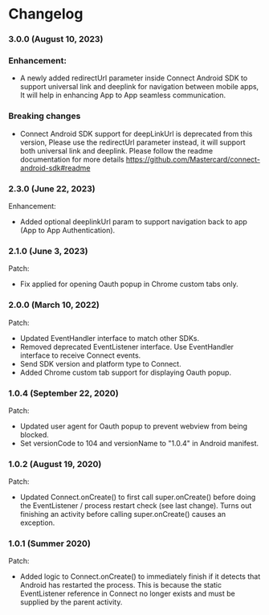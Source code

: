 # Changelog

### 3.0.0 (August 10, 2023)

### Enhancement:
- A newly added redirectUrl parameter inside Connect Android SDK to support universal link and deeplink for navigation between mobile apps, It will help in enhancing App to App seamless communication.

### Breaking changes
- Connect Android SDK support for deepLinkUrl is deprecated from this version, Please use the redirectUrl parameter instead, it will support both universal link and deeplink. Please follow the readme documentation for more details https://github.com/Mastercard/connect-android-sdk#readme

### 2.3.0 (June 22, 2023)

Enhancement:
- Added optional deeplinkUrl param to support navigation back to app (App to App Authentication).

### 2.1.0 (June 3, 2023)

Patch:
- Fix applied for opening Oauth popup in Chrome custom tabs only.


### 2.0.0 (March 10, 2022)

Patch:
- Updated EventHandler interface to match other SDKs.
- Removed deprecated EventListener interface.  Use EventHandler interface to receive Connect events.  
- Send SDK version and platform type to Connect.
- Added Chrome custom tab support for displaying Oauth popup.


### 1.0.4 (September 22, 2020)

Patch:
- Updated user agent for Oauth popup to prevent webview from being blocked.
- Set versionCode to 104 and versionName to "1.0.4" in Android manifest.

### 1.0.2 (August 19, 2020)

Patch:
- Updated Connect.onCreate() to first call super.onCreate() before doing the EventListener / process restart check (see last change).  Turns out finishing an activity before calling super.onCreate() causes an exception.

### 1.0.1 (Summer 2020)

Patch:
- Added logic to Connect.onCreate() to immediately finish if it detects that Android has restarted the process.  This is because the static EventListener reference in Connect no longer exists and must be supplied by the parent activity.

